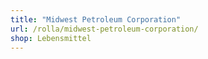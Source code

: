 ```yaml
---
title: "Midwest Petroleum Corporation"
url: /rolla/midwest-petroleum-corporation/
shop: Lebensmittel
---
```


